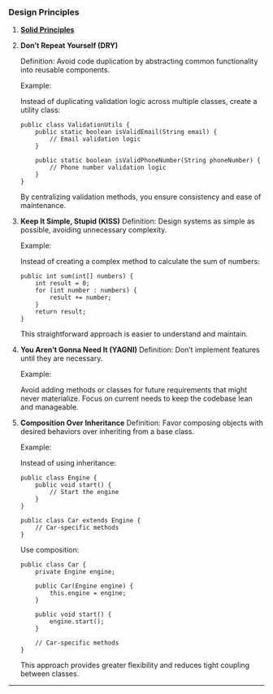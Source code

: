 ### Design Principles

<ol>
<li>

<b>[Solid Principles](SOLID.md)</b>
</li>
<li>
<b>Don’t Repeat Yourself (DRY)</b>

Definition: Avoid code duplication by abstracting common functionality into reusable components.

Example:

Instead of duplicating validation logic across multiple classes, create a utility class:

```
public class ValidationUtils {
    public static boolean isValidEmail(String email) {
        // Email validation logic
    }

    public static boolean isValidPhoneNumber(String phoneNumber) {
        // Phone number validation logic
    }
}
```

By centralizing validation methods, you ensure consistency and ease of maintenance.
</li>
<li>
<b>Keep It Simple, Stupid (KISS)</b>
Definition: Design systems as simple as possible, avoiding unnecessary complexity.

Example:

Instead of creating a complex method to calculate the sum of numbers:

```
public int sum(int[] numbers) {
    int result = 0;
    for (int number : numbers) {
        result += number;
    }
    return result;
}
```

This straightforward approach is easier to understand and maintain.
</li>
<li>
<b>You Aren’t Gonna Need It (YAGNI)</b>
Definition: Don’t implement features until they are necessary.

Example:

Avoid adding methods or classes for future requirements that might never materialize. Focus on
current needs to keep the codebase lean and manageable.
</li>
<li>
<b>Composition Over Inheritance</b>
Definition: Favor composing objects with desired behaviors over inheriting from a base class.

Example:

Instead of using inheritance:

```
public class Engine {
    public void start() {
        // Start the engine
    }
}

public class Car extends Engine {
    // Car-specific methods
}
```

Use composition:

```
public class Car {
    private Engine engine;

    public Car(Engine engine) {
        this.engine = engine;
    }

    public void start() {
        engine.start();
    }

    // Car-specific methods
}
```

This approach provides greater flexibility and reduces tight coupling between classes.
</li>
</ol>

<hr>
<br>

